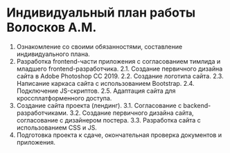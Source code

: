 # Индивидуальный план работы Волосков А.М.
1.	Ознакомление со своими обязанностями, составление индивидуального плана.
2.	Разработка frontend-части приложения с согласованием тимлида и младшего frontend-разработчика.
2.1.	Создание первичного дизайна сайта в Adobe Photoshop CC 2019.
2.2.	Создание логотипа сайта.
2.3.	Написание каркаса сайта с использованием Bootstrap.
2.4.	Подключение JS-скриптов.
2.5.	Адаптация сайта для кроссплатформенного доступа.
3.	Создание сайта проекта (лендинг).
3.1.	Согласование с backend-разработчиками.
3.2.	Создание первичного дизайна сайта, согласование с дизайнером постера.
3.3.	Разработка сайта с использованием CSS и JS.
4.	Подготовка проекта к сдаче, окончательная проверка документов и приложения.


